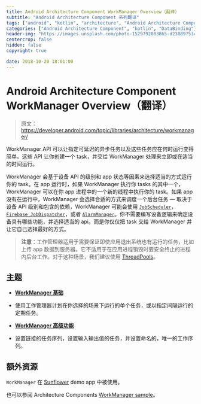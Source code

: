 ```yaml
---
title: Android Architecture Component WorkManager Overview（翻译）
subtitle: "Android Architecture Component 系列翻译"
tags: ["android", "kotlin", "architecture", "Android Architecture Component", "aac", "ViewModel", "LiveData", "DataBinding", "Lifecycles", "WorkManager", "翻译"]
categories: ["Android Architecture Component", "kotlin", "DataBinding"]
header-img: "https://images.unsplash.com/photo-1529792083865-d23889753466?ixlib=rb-0.3.5&ixid=eyJhcHBfaWQiOjEyMDd9&s=32475a0b7929a8a98b874ff47bf1bd4c&auto=format&fit=crop&w=2250&q=80"
centercrop: false
hidden: false
copyright: true

date: 2018-10-20 18:01:00
---
```


# Android Architecture Component WorkManager Overview（翻译）

> 原文：<https://developer.android.com/topic/libraries/architecture/workmanager/>

WorkManager API 可以让指定可延迟的异步任务以及这些任务应在何时运行变得简单。这些 API 让你创建一个 task，并交给 WorkManager 处理来立即或在适当的时间运行。

WorkManager 会基于设备 API 的级别和 app 状态等因素来选择适当的方式运行你的 task。在 app 运行时，如果 WorkManager 执行你 tasks 的其中一个，WorkManager 可以在你 app 进程中的一个新的线程中执行你的 task。如果 app 没有在运行中，WorkManager 会选择合适的方式来调度一个后台任务 — 取决于设备 API 级别和包含的依赖，WorkManager 可能会使用 [`JobScheduler`](https://developer.android.com/reference/android/app/job/JobScheduler.html)，[`Firebase JobDispatcher`](https://github.com/firebase/firebase-jobdispatcher-android#user-content-firebase-jobdispatcher-)，或者 [`AlarmManager`](https://developer.android.com/reference/android/app/AlarmManager.html)。你不需要编写设备逻辑来确定设备具有哪些功能，并选择适当的 api。而是你仅仅把 task 交给 WorkManager 并让它自己选择最好的方式。

> **注意**：工作管理器适用于需要保证即使应用退出系统也有运行的任务，比如上传 app 数据到服务器。它不适用于在应用进程销毁时要安全终止的进程内后台工作。对于这种场景，我们建议使用 [ThreadPools](https://developer.android.com/training/multiple-threads/create-threadpool#ThreadPool)。

## 主题

- [**WorkManager 基础**](https://developer.android.com/topic/libraries/architecture/workmanager/basics.html)
 
 - 使用工作管理器计划在你选择的场景下运行的单个任务，或以指定间隔运行的定期任务。

- [**WorkManager 高级功能**](https://developer.android.com/topic/libraries/architecture/workmanager/advanced.html)
 
 - 设置链接的任务序列，设置输入输出值的任务，并设置命名的，唯一的工作序列。

## 额外资源

`WorkManager` 在 [Sunflower](https://github.com/googlesamples/android-sunflower) demo app 中被使用。

也可以参阅 Architecture Components [WorkManager sample](https://github.com/googlesamples/android-architecture-components/tree/master/WorkManagerSample)。